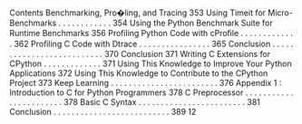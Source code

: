 Contents Benchmarking, Pro�ling, and Tracing 353 Using Timeit for Micro-Benchmarks . . . . . . . . . . . . 354 Using the Python Benchmark Suite for Runtime Benchmarks 356 Proﬁling Python Code with cProﬁle . . . . . . . . . . . . . 362 Proﬁling C Code with Dtrace . . . . . . . . . . . . . . . . 365 Conclusion . . . . . . . . . . . . . . . . . . . . . . . . . . 370 Conclusion 371 Writing C Extensions for CPython . . . . . . . . . . . . . 371 Using This Knowledge to Improve Your Python Applications 372 Using This Knowledge to Contribute to the CPython Project 373 Keep Learning . . . . . . . . . . . . . . . . . . . . . . . . 376 Appendix 1 : Introduction to C for Python Programmers 378 C Preprocessor . . . . . . . . . . . . . . . . . . . . . . . 378 Basic C Syntax . . . . . . . . . . . . . . . . . . . . . . . . 381 Conclusion . . . . . . . . . . . . . . . . . . . . . . . . . . 389 12
